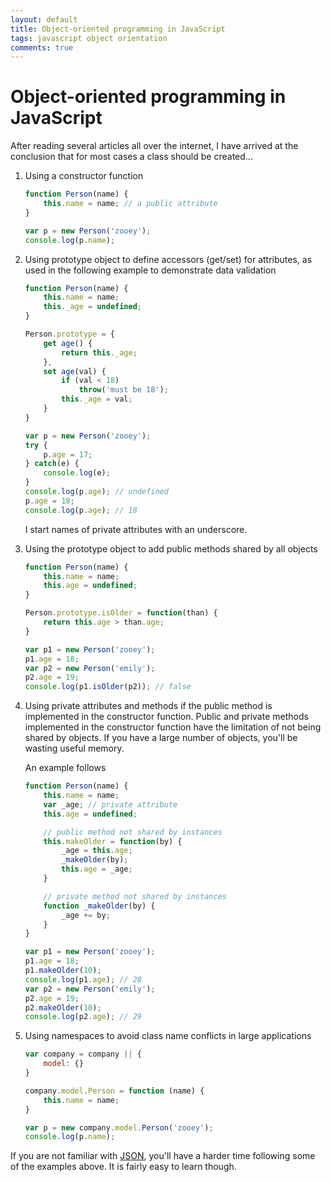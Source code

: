 ```yaml
---
layout: default
title: Object-oriented programming in JavaScript
tags: javascript object orientation
comments: true
---
```

# Object-oriented programming in JavaScript

After reading several articles all over the internet, I have arrived at the conclusion that for most cases a class should be created...

1. Using a constructor function

    ```javascript
    function Person(name) {
        this.name = name; // a public attribute
    }

    var p = new Person('zooey');
    console.log(p.name);
    ```

2. Using prototype object to define accessors (get/set) for attributes, as used in the following example to demonstrate data validation

    ```javascript
    function Person(name) {
        this.name = name;
        this._age = undefined;
    }

    Person.prototype = {
        get age() {
            return this._age;
        },
        set age(val) {
            if (val < 18)
                throw('must be 18');
            this._age = val;
        }
    }

    var p = new Person('zooey');
    try {
        p.age = 17;
    } catch(e) {
        console.log(e);
    }
    console.log(p.age); // undefined
    p.age = 18;
    console.log(p.age); // 18
    ```

    I start names of private attributes with an underscore.

3. Using the prototype object to add public methods shared by all objects

    ```javascript
    function Person(name) {
        this.name = name;
        this.age = undefined;
    }

    Person.prototype.isOlder = function(than) {
        return this.age > than.age;
    }

    var p1 = new Person('zooey');
    p1.age = 18;
    var p2 = new Person('emily');
    p2.age = 19;
    console.log(p1.isOlder(p2)); // false
    ```

4. Using private attributes and methods if the public method is implemented in the constructor function. Public and private methods implemented in the constructor function have the limitation of not being shared by objects. If you have a large number of objects, you'll be wasting useful memory.

    An example follows

    ```javascript
    function Person(name) {
        this.name = name;
        var _age; // private attribute
        this.age = undefined;

        // public method not shared by instances
        this.makeOlder = function(by) {
            _age = this.age;
            _makeOlder(by);
            this.age = _age;
        }

        // private method not shared by instances
        function _makeOlder(by) {
            _age += by;
        }
    }

    var p1 = new Person('zooey');
    p1.age = 18;
    p1.makeOlder(10);
    console.log(p1.age); // 28
    var p2 = new Person('emily');
    p2.age = 19;
    p2.makeOlder(10);
    console.log(p2.age); // 29
    ```

5. Using namespaces to avoid class name conflicts in large applications

    ```javascript
    var company = company || {
        model: {}
    }

    company.model.Person = function (name) {
        this.name = name;
    }

    var p = new company.model.Person('zooey');
    console.log(p.name);
    ```

If you are not familiar with [JSON](http://www.json.org/), you'll have a harder time following some of the examples above. It is fairly easy to learn though.
